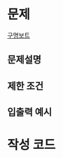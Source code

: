 # 문제

[구명보트](https://programmers.co.kr/learn/courses/30/lessons/42885)

## 문제설명

## 제한 조건

## 입출력 예시

# 작성 코드 





